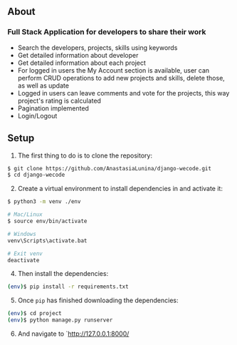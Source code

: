 ## About
### Full Stack Application for developers to share their work
- Search the developers, projects, skills using keywords <br>
- Get detailed information about developer <br>
- Get detailed information about each project <br>
- For logged in users the My Account section is available, user can perform CRUD operations to 
add new projects and skills, delete those, as well as update <br>
- Logged in users can leave comments and vote for the projects, this way project's rating is calculated <br>
- Pagination implemented <br>
- Login/Logout <br>

## Setup

1. The first thing to do is to clone the repository:

```sh
$ git clone https://github.com/AnastasiaLunina/django-wecode.git
$ cd django-wecode
```

2. Create a virtual environment to install dependencies in and activate it:

```sh
$ python3 -m venv ./env

# Mac/Linux
$ source env/bin/activate

# Windows
venv\Scripts\activate.bat

# Exit venv
deactivate
```

4. Then install the dependencies:

```sh
(env)$ pip install -r requirements.txt
```

5. Once `pip` has finished downloading the dependencies:
```sh
(env)$ cd project
(env)$ python manage.py runserver
```
6. And navigate to `http://127.0.0.1:8000/



